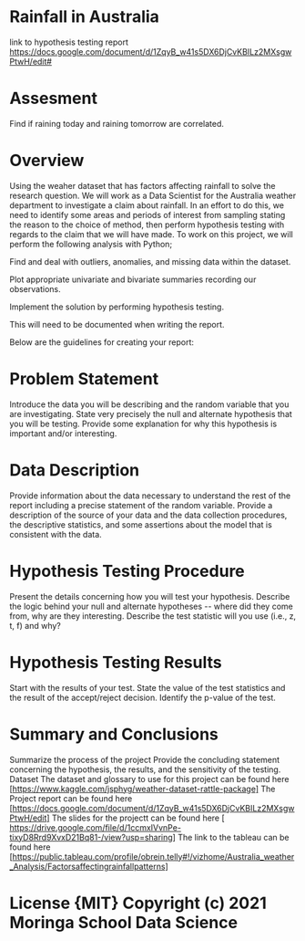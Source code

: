 # Rainfall in Australia
link to hypothesis testing report https://docs.google.com/document/d/1ZqyB_w41s5DX6DjCvKBILz2MXsgwPtwH/edit#
# Assesment
Find if raining today and raining tomorrow are correlated.
# Overview
Using the weaher dataset that has factors affecting rainfall to solve the research question. We will work as a Data Scientist for the Australia weather department to investigate a claim about rainfall.
In an effort to do this, we need to identify some areas and periods of interest from sampling stating the reason to the choice of method, then perform hypothesis testing with regards to the claim that we will have made.
To work on this project, we will perform the following analysis with Python;

Find and deal with outliers, anomalies, and missing data within the dataset.

Plot appropriate univariate and bivariate summaries recording our observations.

Implement the solution by performing hypothesis testing.

This will need to be documented when writing the report.

Below are the guidelines for creating your report:
# Problem Statement
Introduce the data you will be describing and the random variable that you are investigating. State very precisely the null and alternate hypothesis that you will be testing. Provide some explanation for why this hypothesis is important and/or interesting.
# Data Description
Provide information about the data necessary to understand the rest of the report including a precise statement of the random variable. Provide a description of the source of your data and the data collection procedures, the descriptive statistics, and some assertions about the model that is consistent with the data.
# Hypothesis Testing Procedure
Present the details concerning how you will test your hypothesis. Describe the logic behind your null and alternate hypotheses -- where did they come from, why are they interesting. Describe the test statistic will you use (i.e., z, t, f) and why?
# Hypothesis Testing Results
Start with the results of your test. State the value of the test statistics and the result of the accept/reject decision. Identify the p-value of the test.
# Summary and Conclusions
  Summarize the process of the project Provide the concluding statement concerning the hypothesis, the results, and the sensitivity of the testing.
  Dataset The dataset and glossary to use for this project can be found here [https://www.kaggle.com/jsphyg/weather-dataset-rattle-package]
  The Project report can be found here [https://docs.google.com/document/d/1ZqyB_w41s5DX6DjCvKBILz2MXsgwPtwH/edit]
  The slides for the projectt can be found here [ https://drive.google.com/file/d/1ccmxIVvnPe-tixyD8Rrd9XvxD21Bq81-/view?usp=sharing]
  The link to the tableau can be found here [https://public.tableau.com/profile/obrein.telly#!/vizhome/Australia_weather_Analysis/Factorsaffectingrainfallpatterns]
# License {MIT} Copyright (c) 2021 Moringa School Data Science

